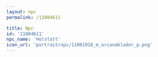 ```yaml
---
layout: npc
permalink: /11004611

title: Npc
id: '11004611'
npc_name: 'Holstatt'
icon_url: 'portrait/npc/11001918_m_arcaneblader_p.png'
---
```

